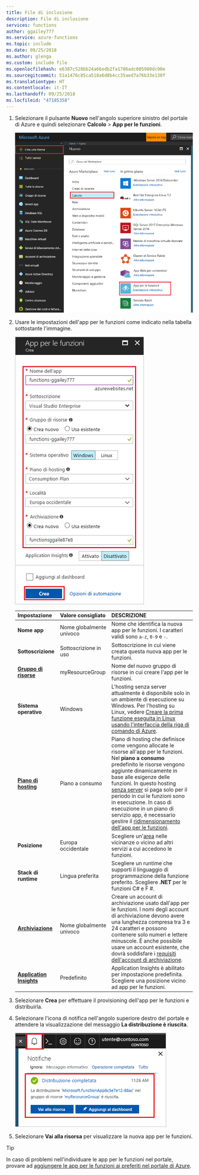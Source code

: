 ```yaml
---
title: File di inclusione
description: File di inclusione
services: functions
author: ggailey777
ms.service: azure-functions
ms.topic: include
ms.date: 09/25/2018
ms.author: glenga
ms.custom: include file
ms.openlocfilehash: e6387c528bb24a66edb2fa1706adc005980dc90e
ms.sourcegitcommit: 51a1476c85ca518a6d8b4cc35aed7a76b33e130f
ms.translationtype: HT
ms.contentlocale: it-IT
ms.lasthandoff: 09/25/2018
ms.locfileid: "47185358"
---
```

1. Selezionare il pulsante **Nuovo** nell'angolo superiore sinistro del portale di Azure e quindi selezionare **Calcolo** > **App per le funzioni**.

    ![Creare un'app per le funzioni nel portale di Azure](./media/functions-create-function-app-portal/function-app-create-flow.png)

2. Usare le impostazioni dell'app per le funzioni come indicato nella tabella sottostante l'immagine.

    ![Definire nuove impostazioni dell'app per le funzioni](./media/functions-create-function-app-portal/function-app-create-flow2.png)

    | Impostazione      | Valore consigliato  | DESCRIZIONE                                        |
    | ------------ |  ------- | -------------------------------------------------- |
    | **Nome app** | Nome globalmente univoco | Nome che identifica la nuova app per le funzioni. I caratteri validi sono `a-z`, `0-9` e `-`.  | 
    | **Sottoscrizione** | Sottoscrizione in uso | Sottoscrizione in cui viene creata questa nuova app per le funzioni. | 
    | **[Gruppo di risorse](../articles/azure-resource-manager/resource-group-overview.md)** |  myResourceGroup | Nome del nuovo gruppo di risorse in cui creare l'app per le funzioni. |
    | **Sistema operativo** | Windows | L'hosting senza server attualmente è disponibile solo in un ambiente di esecuzione su Windows. Per l'hosting su Linux, vedere [Creare la prima funzione eseguita in Linux usando l'interfaccia della riga di comando di Azure](../articles/azure-functions/functions-create-first-azure-function-azure-cli-linux.md). |
    | **[Piano di hosting](../articles/azure-functions/functions-scale.md)** | Piano a consumo | Piano di hosting che definisce come vengono allocate le risorse all'app per le funzioni. Nel **piano a consumo** predefinito le risorse vengono aggiunte dinamicamente in base alle esigenze delle funzioni. In questo hosting [senza server](https://azure.microsoft.com/overview/serverless-computing/) si paga solo per il periodo in cui le funzioni sono in esecuzione. In caso di esecuzione in un piano di servizio app, è necessario gestire il [ridimensionamento dell'app per le funzioni](../articles/azure-functions/functions-scale.md).  |
    | **Posizione** | Europa occidentale | Scegliere un'[area](https://azure.microsoft.com/regions/) nelle vicinanze o vicino ad altri servizi a cui accedono le funzioni. |
    | **Stack di runtime** | Lingua preferita | Scegliere un runtime che supporti il linguaggio di programmazione della funzione preferito. Scegliere **.NET** per le funzioni C# e F #. |
    | **[Archiviazione](../articles/storage/common/storage-quickstart-create-account.md)** |  Nome globalmente univoco |  Creare un account di archiviazione usato dall'app per le funzioni. I nomi degli account di archiviazione devono avere una lunghezza compresa tra 3 e 24 caratteri e possono contenere solo numeri e lettere minuscole. È anche possibile usare un account esistente, che dovrà soddisfare i [requisiti dell'account di archiviazione](../articles/azure-functions/functions-scale.md#storage-account-requirements). |
    | **[Application Insights](../articles/azure-functions/functions-monitoring.md)** | Predefinito | Application Insights è abilitato per impostazione predefinita. Scegliere una posizione vicino ad app per le funzioni.  |

3. Selezionare **Crea** per effettuare il provisioning dell'app per le funzioni e distribuirla.

4. Selezionare l'icona di notifica nell'angolo superiore destro del portale e attendere la visualizzazione del messaggio **La distribuzione è riuscita**.

    ![Definire nuove impostazioni dell'app per le funzioni](./media/functions-create-function-app-portal/function-app-create-notification.png)

5. Selezionare **Vai alla risorsa** per visualizzare la nuova app per le funzioni.

> [!TIP]
> In caso di problemi nell'individuare le app per le funzioni nel portale, provare ad [aggiungere le app per le funzioni ai preferiti nel portale di Azure](../articles/azure-functions/functions-how-to-use-azure-function-app-settings.md#favorite).
